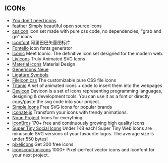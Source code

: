 ## ICONs

- [You don't need icons](https://tutorialzine.com/2014/12/you-dont-need-icons-here-are-100-unicode-symbols-that-you-can-use)
- [feather](https://github.com/colebemis/feather) Simply beautiful open source icons
- [cssicon](http://cssicon.space/) icon set made with pure css code, no dependencies, "grab and go" icons
- [Iconfont](http://iconfont.cn/) 阿里巴巴矢量图标库
- [Fontello](http://fontello.com/) icon fonts generator
- [Iconic](https://useiconic.com/) Meet Iconic. The definitive icon set designed for the modern web.
- [LivIcons](https://livicons.com/) Truly Animated SVG Icons
- [Material icons](https://material.io/icons/) Material Design
- [Genericons Neue](https://github.com/Automattic/genericons-neue)
- [Ligature Symbols](http://kudakurage.com/ligature_symbols/)
- [Fileicon.css](https://github.com/picturepan2/fileicon.css) The customizable pure CSS file icons
- [Titanic](https://github.com/icons8/titanic) A set of animated icons + code to insert them into the webpages
- [Devicon](http://konpa.github.io/devicon/) Devicon is a set of icons representing programming languages, designing & development tools. You can use it as a font or directly copy/paste the svg code into your project.
- [Simple Icons](https://simpleicons.org/) Free SVG icons for popular brands
- [iconate.js](https://github.com/bitshadow/iconate) Transform your icons with trendy animations.
- [Noun Project](https://thenounproject.com/) Icons for everything
- [IconBros](https://www.iconbros.com/) 170+ free and continuously growing high quality icons
- [Super Tiny Social Icons](https://github.com/edent/SuperTinyIcons) Under 1KB each! Super Tiny Web Icons are minuscule SVG versions of your favourite logos. The average size is under 550 bytes!
- [pixelicons](https://pixelicons.com/free-pack/) Get 300 free icons
- [Iconscout/unicons](https://github.com/iconscout/unicons) 1000+ Pixel-perfect vector icons and Iconfont for your next project.
